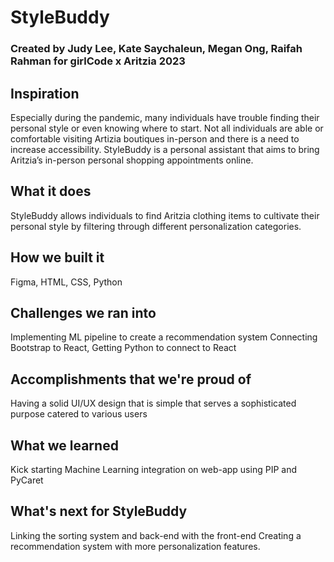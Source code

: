 <h1>StyleBuddy</h1>
<h3>Created by Judy Lee, Kate Saychaleun, Megan Ong, Raifah Rahman for girlCode x Aritzia 2023</h3>


## Inspiration
Especially during the pandemic, many individuals have trouble finding their personal style or even knowing where to start. Not all individuals are able or comfortable visiting Artizia boutiques in-person and there is a need to increase accessibility. StyleBuddy is a personal assistant that aims to bring Aritzia’s in-person personal shopping appointments online.

## What it does
StyleBuddy allows individuals to find Aritzia clothing items to cultivate their personal style by filtering through different personalization categories. 

## How we built it
Figma, HTML, CSS, Python

## Challenges we ran into
Implementing ML pipeline to create a recommendation system
Connecting Bootstrap to React, Getting Python to connect to React

## Accomplishments that we're proud of
Having a solid UI/UX design that is simple that serves a sophisticated purpose catered to various users

## What we learned
Kick starting Machine Learning integration on web-app using PIP and PyCaret

## What's next for StyleBuddy
Linking the sorting system and back-end with the front-end
Creating a recommendation system with more personalization features. 


